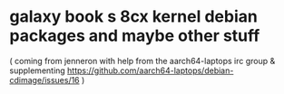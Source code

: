 # galaxy book s 8cx kernel debian packages and maybe other stuff

( coming from jenneron with help from the aarch64-laptops irc group & supplementing https://github.com/aarch64-laptops/debian-cdimage/issues/16 )
